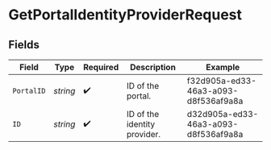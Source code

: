 # GetPortalIdentityProviderRequest


## Fields

| Field                                | Type                                 | Required                             | Description                          | Example                              |
| ------------------------------------ | ------------------------------------ | ------------------------------------ | ------------------------------------ | ------------------------------------ |
| `PortalID`                           | *string*                             | :heavy_check_mark:                   | ID of the portal.                    | f32d905a-ed33-46a3-a093-d8f536af9a8a |
| `ID`                                 | *string*                             | :heavy_check_mark:                   | ID of the identity provider.         | d32d905a-ed33-46a3-a093-d8f536af9a8a |